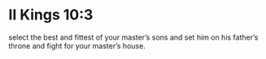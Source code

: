 # II Kings 10:3

select the best and fittest of your master’s sons and set him on his father’s throne and fight for your master’s house.
